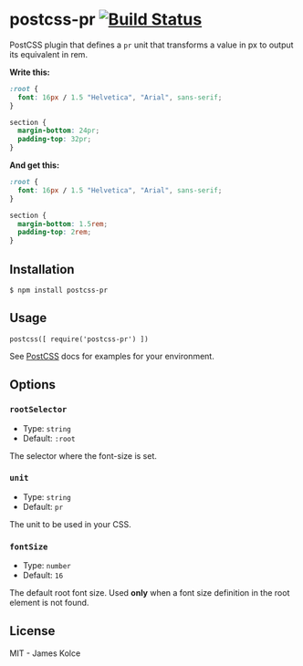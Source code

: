 # postcss-pr [![Build Status](https://travis-ci.org/KolceThompsonCo/postcss-pr.svg?branch=master)](https://travis-ci.org/KolceThompsonCo/postcss-pr)

PostCSS plugin that defines a `pr` unit that transforms a value in px to output its equivalent in rem.

**Write this:**

```css
:root {
  font: 16px / 1.5 "Helvetica", "Arial", sans-serif;
}

section {
  margin-bottom: 24pr;
  padding-top: 32pr;
}
```

**And get this:**

```css
:root {
  font: 16px / 1.5 "Helvetica", "Arial", sans-serif;
}

section {
  margin-bottom: 1.5rem;
  padding-top: 2rem;
}
```

## Installation

`$ npm install postcss-pr`

## Usage

```JS
postcss([ require('postcss-pr') ])
```

See [PostCSS](https://github.com/postcss/postcss) docs for examples for your environment.

## Options

### `rootSelector`

- Type: `string`
- Default: `:root`

The selector where the font-size is set.

### `unit`

- Type: `string`
- Default: `pr`

The unit to be used in your CSS.

### `fontSize`

- Type: `number`
- Default: `16`

The default root font size. Used **only** when a font size definition in the root element is not found.

## License

MIT - James Kolce
